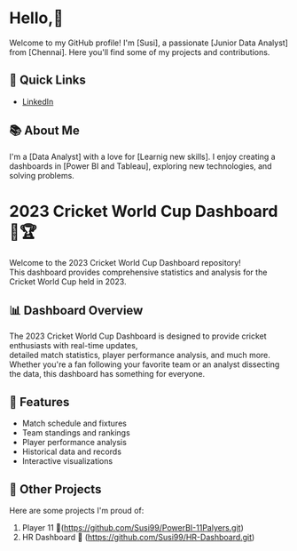 # Hello,👋

Welcome to my GitHub profile! I'm [Susi], a passionate [Junior Data Analyst] from [Chennai]. Here you'll find some of my projects and contributions.

## 🚀 Quick Links
- [LinkedIn](https://www.linkedin.com/in/susee-m/)

## 📚 About Me

I'm a [Data Analyst] with a love for [Learnig new skills]. I enjoy creating a dashboards in [Power BI and Tableau], exploring new technologies, and solving problems.

# 2023 Cricket World Cup Dashboard 🏏🏆

Welcome to the 2023 Cricket World Cup Dashboard repository!    
This dashboard provides comprehensive statistics and analysis for the Cricket World Cup held in 2023.

## 📊 Dashboard Overview

The 2023 Cricket World Cup Dashboard is designed to provide cricket enthusiasts with real-time updates,   
detailed match statistics, player performance analysis, and much more. Whether you're a fan following your favorite team or an analyst dissecting the data, this dashboard has something for everyone.

## 🚀 Features

- Match schedule and fixtures
- Team standings and rankings
- Player performance analysis
- Historical data and records
- Interactive visualizations

## 💼 Other Projects

Here are some projects I'm proud of:
1. Player 11 🌱(https://github.com/Susi99/PowerBI-11Palyers.git)
2. HR Dashboard 🌱 (https://github.com/Susi99/HR-Dashboard.git)
